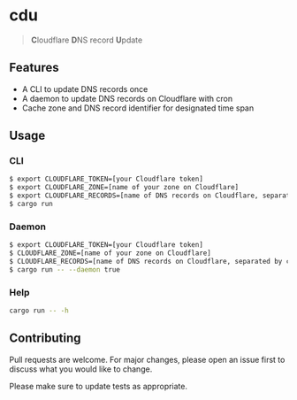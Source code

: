 # cdu

> **C**loudflare **D**NS record **U**pdate

## Features

* A CLI to update DNS records once
* A daemon to update DNS records on Cloudflare with cron
* Cache zone and DNS record identifier for designated time span

## Usage

### CLI

```bash
$ export CLOUDFLARE_TOKEN=[your Cloudflare token]
$ export CLOUDFLARE_ZONE=[name of your zone on Cloudflare]
$ export CLOUDFLARE_RECORDS=[name of DNS records on Cloudflare, separated by comma]
$ cargo run
```

### Daemon

```bash
$ export CLOUDFLARE_TOKEN=[your Cloudflare token]
$ CLOUDFLARE_ZONE=[name of your zone on Cloudflare]
$ CLOUDFLARE_RECORDS=[name of DNS records on Cloudflare, separated by comma]
$ cargo run -- --daemon true
```

### Help

```bash
cargo run -- -h
```

## Contributing

Pull requests are welcome. For major changes, please open an issue first to discuss what you would like to change.

Please make sure to update tests as appropriate.
